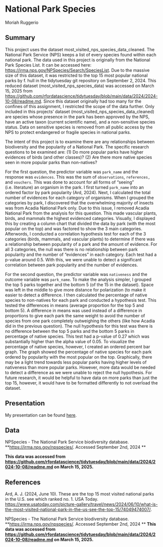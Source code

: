 National Park Species
================
Moriah Ruggerio

## Summary

This project uses the dataset most_visited_nps_species_data_cleaned. The
National Park Service (NPS) keeps a list of every species found within
each national park. The data used in this project is originally from the
National Park Species List. It can be accessed here:
<https://irma.nps.gov/NPSpecies/Search/SpeciesList>. Due to the massive
size of this dataset, it was restricted to the top 15 most popular
national parks by f. hull in the tidytuesday git repository on September
2, 2024. This reduced dataset (most_visited_nps_species_data) was
accessed on March 15, 2025 from
<https://github.com/rfordatascience/tidytuesday/blob/main/data/2024/2024-10-08/readme.md>.
Since this dataset originally had too many for the confines of this
assignment, I restricted the scope of the data further. Only included in
this projects’ dataset (most_visited_nps_species_data_cleaned) are
species whose presence in the park has been approved by the NPS, have an
active taxon (current scientific name), and a non-sensitive species
status. Data on sensitive species is removed from all public access by
the NPS to protect endangered or fragile species in national parks.

The intent of this project is to examine there are any relationships
between biodiversity and the popularity of a National Park. The specific
research questions to be examined are: (1) Do more popular parks have
higher evidences of birds (and other classes)? (2) Are there more native
species seen in more popular parks than non-natives?

For the first question, the predictor variable was `park_name` and the
response was `evidences`. This was the sum of `observations`,
`references,` and `vouchers`. This was done to account for all forms of
“seeing” (i.e. literature) an organism in the park. I first turned
`park_name` into an ordered factor by park popularity (Ard, 2024). Next,
I calculated the total number of evidences for each category of
organisms. When I grouped the categories by park, I discovered that the
overwhelming majority of insects was from Acadia National Park only. Due
to this issue, I removed Acadia National Park from the analysis for this
question. This made vascular plants, birds, and mammals the highest
evidenced categories. Visually, I displayed this by creating a column
chart that divided the data by park (with the most popular on the top)
and was factored to show the 3 main categories. Afterwords, I conducted
a correlation hypothesis test for each of the 3 categories (birds,
mammals, and vascular plants) to determine if there was a relationship
between popularity of a park and the amount of evidence. For all 3
categories, the null was there is no relationship between park
popularity and the number of “evidences” in each category. Each test had
a p-value around 0.5. With this, we were unable to detect a significant
correlation between park popularity and the number of evidences.

For the second question, the predictor variable was `nativeness` and the
outcome variable was `park_name`. To make the analysis simpler, I
grouped the top 5 parks together and the bottom 5 (of the 15 in the
dataset). Space was left in the middle to give more distance for
polarization (to make it easier to detect a difference. I then
calculated the percentage of native species to non-natives for each park
and conducted a hypothesis test. This tested the differences in means
(average proportion for the top 5 and bottom 5). A difference in means
was used instead of a difference in proportions to give each park the
same weight to avoid the number of species from one park completely
outweighing the others (like how Acadia did in the previous question).
The null hypothesis for this test was there is no difference between the
top 5 parks and the bottom 5 parks in percentage of native species. This
test had a p-value of 0.27 which was substantially higher than the alpha
value of 0.05. To visualize the percentage of native species, however, I
created an ordered percent bar graph. The graph showed the percentage of
native species for each park ordered by popularity with the most popular
on the top. Graphically, there may be a light trend towards less popular
parks having higher levels of nativeness than more popular parks.
However, more data would be needed to detect a difference as we were
unable to reject the null hypothesis. For future research, it would be
helpful to have data on more parks than just the top 15, however, it
would have to be formatted differently to not overload the dataset.

## Presentation

My presentation can be found [here](presentation/presentation.html).

## Data

NPSpecies - The National Park Service biodiversity database.
**<https://irma.nps.gov/npspecies/>. Accessed September 2nd, 2024 **

**This data was accessed from
<https://github.com/rfordatascience/tidytuesday/blob/main/data/2024/2024-10-08/readme.md>
on March 15, 2025.**

## References

Ard, A. J. (2024, June 10). These are the top 15 most visited national
parks in the U.S. see which ranked no. 1. USA Today.
<https://www.usatoday.com/picture-gallery/travel/news/2024/06/10/what-is-the-most-visited-national-park-in-the-us-see-the-top-15/74049474007/>.

NPSpecies - The National Park Service biodiversity database.
**<https://irma.nps.gov/npspecies/>. Accessed September 2nd, 2024 **
**This data was accessed from
<https://github.com/rfordatascience/tidytuesday/blob/main/data/2024/2024-10-08/readme.md>
on March 15, 2025.**
